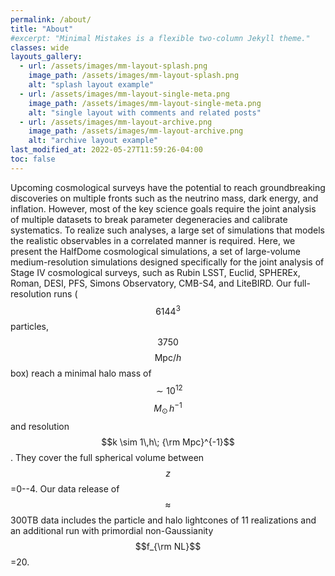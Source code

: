 ```yaml
---
permalink: /about/
title: "About"
#excerpt: "Minimal Mistakes is a flexible two-column Jekyll theme."
classes: wide
layouts_gallery:
  - url: /assets/images/mm-layout-splash.png
    image_path: /assets/images/mm-layout-splash.png
    alt: "splash layout example"
  - url: /assets/images/mm-layout-single-meta.png
    image_path: /assets/images/mm-layout-single-meta.png
    alt: "single layout with comments and related posts"
  - url: /assets/images/mm-layout-archive.png
    image_path: /assets/images/mm-layout-archive.png
    alt: "archive layout example"
last_modified_at: 2022-05-27T11:59:26-04:00
toc: false
---
```


Upcoming cosmological surveys have the potential to 
reach groundbreaking discoveries on multiple fronts 
such as the neutrino mass, dark energy, and inflation. 
However, most of the key science goals require the joint 
analysis of multiple datasets to break parameter 
degeneracies and calibrate systematics. To realize such 
analyses, a large set of simulations that models the 
realistic observables in a correlated manner is required. 
Here, we present the HalfDome cosmological simulations, 
a set of large-volume medium-resolution simulations 
designed specifically for the joint analysis of Stage IV 
cosmological surveys, such as Rubin LSST, Euclid, 
SPHEREx, Roman, DESI, PFS, Simons Observatory, CMB-S4, 
and LiteBIRD. Our full-resolution runs ($$6144^3$$ 
particles, $$3750$$ $$\mathrm{Mpc}/h$$ box) reach a minimal 
halo mass of $$\sim 10^{12}$$ $$M_\odot \, h^{-1}$$ and 
resolution $$k \sim 1\,h\; {\rm Mpc}^{-1}$$. They cover 
the full spherical volume between $$z$$=0--4. Our data 
release of $$\approx$$300TB data includes the particle 
and halo lightcones of 11 realizations and an additional 
run with primordial non-Gaussianity $$f_{\rm NL}$$=20.

